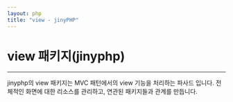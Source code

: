 ```yaml
---
layout: php
title: "view - jinyPHP"
---
```


# view 패키지(jinyphp)
---
jinyphp의 view 패키지는 MVC 패턴에서의 view 기능을 처리하는 파사드 입니다.
전체적인 화면에 대한 리소스를 관리하고, 연관된 패키지들과 관계를 만듭니다.


